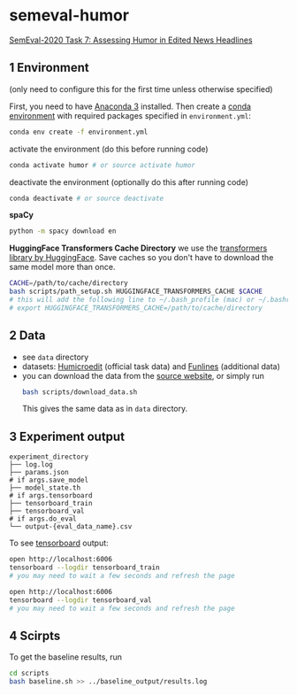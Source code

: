 # semeval-humor


[SemEval-2020 Task 7: Assessing Humor in Edited News Headlines](https://competitions.codalab.org/competitions/20970)


## 1 Environment
(only need to configure this for the first time unless otherwise specified)

First, you need to have [Anaconda 3](https://docs.anaconda.com/anaconda/install/) installed. Then create a [conda environment](https://docs.conda.io/projects/conda/en/latest/user-guide/tasks/manage-environments.html) with required packages specified in `environment.yml`:
```bash
conda env create -f environment.yml
```
activate the environment (do this before running code)
```bash
conda activate humor # or source activate humor
```
deactivate the environment (optionally do this after running code)
```bash
conda deactivate # or source deactivate
```
**spaCy**
```bash
python -m spacy download en
```
**HuggingFace Transformers Cache Directory**
we use the [transformers library by HuggingFace](https://github.com/huggingface/transformers). Save caches so you don't have to download the same model more than once.
```bash
CACHE=/path/to/cache/directory
bash scripts/path_setup.sh HUGGINGFACE_TRANSFORMERS_CACHE $CACHE
# this will add the following line to ~/.bash_profile (mac) or ~/.bashrc (linux)
# export HUGGINGFACE_TRANSFORMERS_CACHE=/path/to/cache/directory
```

## 2 Data
- see `data` directory
- datasets: [Humicroedit](https://www.aclweb.org/anthology/N19-1012/) (official task data) and [Funlines](https://arxiv.org/pdf/2002.02031.pdf) (additional data)
- you can download the data from the [source website](https://www.cs.rochester.edu/u/nhossain/humicroedit.html), or simply run
  ```bash
  bash scripts/download_data.sh
  ```
  This gives the same data as in `data` directory.


## 3 Experiment output
```
experiment_directory
├── log.log
├── params.json
# if args.save_model
├── model_state.th
# if args.tensorboard
├── tensorboard_train
├── tensorboard_val
# if args.do_eval
└── output-{eval_data_name}.csv
```

To see [tensorboard](https://pytorch.org/docs/stable/tensorboard.html) output:
```bash
open http://localhost:6006
tensorboard --logdir tensorboard_train
# you may need to wait a few seconds and refresh the page

open http://localhost:6006
tensorboard --logdir tensorboard_val
# you may need to wait a few seconds and refresh the page
```

## 4 Scirpts
To get the baseline results, run

```bash
cd scripts
bash baseline.sh >> ../baseline_output/results.log
```

